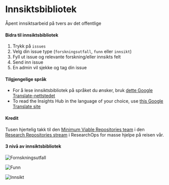 # Innsiktsbibliotek
Åpent innsiktsarbeid på tvers av det offentlige

#### Bidra til innsiktsbibliotek
1. Trykk på `issues`
2. Velg din issue type (`forskningsutfall`, `funn` eller `innsikt`)
3. Fyll ut issue og relevante forskning/eller innsikts felt
4. Send inn issue
5. En admin vil sjekke og tag din issue

#### Tilgjengelige språk 
- For å lese innsiktsbibliotek på språket du ønsker, bruk [dette Google Translate-nettstedet](https://github-com.translate.goog/digdir/insights-hub/issues?_x_tr_sl=no&_x_tr_tl=en&_x_tr_hl=en-US&_x_tr_pto=wapp)
- To read the Insights Hub in the language of your choice, use [this Google Translate site](https://github-com.translate.goog/digdir/insights-hub/issues?_x_tr_sl=no&_x_tr_tl=en&_x_tr_hl=en-US&_x_tr_pto=wapp)

#### Kredit
Tusen hjertelig takk til den [Minimum Viable Repositories team](https://medium.com/researchops-community/introducing-the-minimum-viable-taxonomy-level-1-63d13589fdcb) i den [Research Repositories stream](https://medium.com/researchops-community/research-repositories-a-researchops-community-program-of-work-811b2ba3638f) i ResearchOps for masse hjelpe på reisen vår.


#### 3 nivå av innsiktsbibliotek
![Fornskningsutfall](https://github.com/digdir/insights-hub/assets/19344884/d8424810-6f43-46f3-a0c2-d2e42af913c0)


![Funn](https://github.com/digdir/insights-hub/assets/19344884/363ece10-877d-46b9-a268-45cb50829ef2)


![Innsikt](https://github.com/digdir/insights-hub/assets/19344884/120a7270-ca26-4e56-8bb1-df54d1d944c4)
